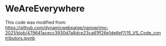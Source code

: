 # WeAreEverywhere

This code was modified from: https://github.com/dynamicwebpaige/nanowrimo-2021/blob/479641acecc3930d7a8dce23ca61ff26e1de6ef7/15_VS_Code_contributors.ipynb
